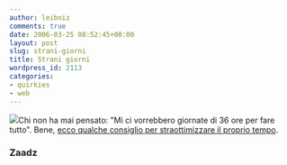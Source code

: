 ```yaml
---
author: leibniz
comments: true
date: 2006-03-25 08:52:45+00:00
layout: post
slug: strani-giorni
title: Strani giorni
wordpress_id: 2113
categories:
- quirkies
- web
---
```


![](http://www.thewoundandwound.com/images/vinyls/042404/Kali.gif)Chi non ha mai pensato: "Mi ci vorrebbero giornate di 36 ore per fare tutto". Bene, [ecco qualche consiglio per straottimizzare il proprio tempo](http://jon.zaadz.com/blog/2006/3/how_to_have_a_36_hour_day).


### Zaadz
